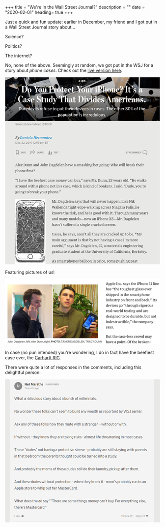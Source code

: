 +++
title = "We're in the Wall Street Journal?"
description = ""
date = "2020-02-01"
heading= true
+++

Just a quick and fun update: earlier in December, my friend and I got put in a Wall Street Journal story about...

Science?

Politics?

The internet? 

No, none of the above. Seemingly at random, we got put in the WSJ for a story about _phone cases_. Check out the [live version here](https://www.wsj.com/articles/do-you-protect-your-iphone-its-a-case-study-that-divides-americans-11577037328).

<img src="/wsj1.png"></img>

Featuring pictures of us!

<img src="/wsj2.png"></img>

In case (no pun intended) you're wondering, I do in fact have the beefiest case ever, the [Carhartt RIG](https://www.amazon.com/Carhartt-RIG-Case-iPhone-Max/dp/B07QX1K81X?SubscriptionId=AKIAILSHYYTFIVPWUY6Q&tag=duckduckgo-d-20&linkCode=xm2&camp=2025&creative=165953&creativeASIN=B07QX1K81X). 


There were quite a lot of responses in the comments, including this delightful person:

<img src="/wsj3.png"></img>

